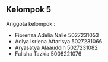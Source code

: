 ## Kelompok 5

Anggota kelompok :
- Fiorenza Adelia Nalle 5027231053
- Adlya Isriena Aftarisya 5027231066
- Aryasatya Alaauddin 5027231082
- Falisha Tazkia 5008221076
